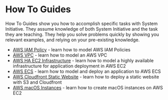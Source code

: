 # How To Guides

How To Guides show you how to accomplish specific tasks with System Initiative.
They assume knowledge of both System Initiative and the task they are teaching.
They help you solve problems quickly by showing you relevant examples, and
relying on your pre-existing knowledge.

- [AWS IAM Policy](./aws-iam) - learn how to model AWS IAM Policies
- [AWS VPC](./aws-vpc) - learn how to model an AWS VPC
- [AWS HA EC2 Infrastructure](./aws-ha-ec2) - learn how to model a highly
  available infrastructure for application deployment in AWS EC2
- [AWS ECS](./aws-ecs) - learn how to model and deploy an application to AWS ECS
- [AWS Cloudfront Static Website](./aws-static-cloudfront) - learn how to deploy
  a static website with S3 and Cloudfront
- [AWS macOS Instances](./aws-macos) - learn how to create macOS instances on
  AWS EC2
